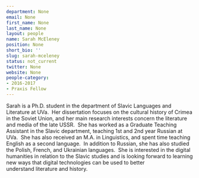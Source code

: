 ```yaml
---
department: None
email: None
first_name: None
last_name: None
layout: people
name: Sarah McEleney
position: None
short_bio: ''
slug: sarah-mceleney
status: not_current
twitter: None
website: None
people-category:
- 2016-2017
- Praxis Fellow
---
```


Sarah is a Ph.D. student in the department of Slavic Languages and Literature at UVa.  Her dissertation focuses on the cultural history of Crimea in the Soviet Union, and her main research interests concern the literature and media of the late USSR.  She has worked as a Graduate Teaching Assistant in the Slavic department, teaching 1st and 2nd year Russian at UVa.  She has also received an M.A. in Linguistics, and spent time teaching English as a second language.  In addition to Russian, she has also studied the Polish, French, and Ukrainian languages.  She is interested in the digital humanities in relation to the Slavic studies and is looking forward to learning new ways that digital technologies can be used to better understand literature and history.
